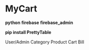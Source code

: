 # MyCart

**python**
**firebase**
**firebase_admin**

**pip install PrettyTable**

User/Admin
Category
Product
Cart
Bill